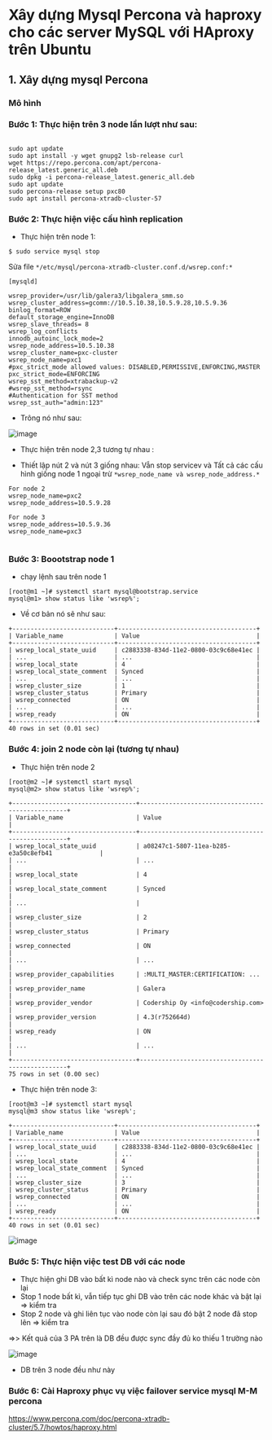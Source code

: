 # Xây dựng Mysql Percona và haproxy cho các server MySQL với HAproxy trên Ubuntu


## 1. Xây dựng mysql Percona

### Mô hình 

### Bước 1: Thực hiện trên 3 node lần lượt như sau:

```

sudo apt update
sudo apt install -y wget gnupg2 lsb-release curl
wget https://repo.percona.com/apt/percona-release_latest.generic_all.deb
sudo dpkg -i percona-release_latest.generic_all.deb
sudo apt update
sudo percona-release setup pxc80
sudo apt install percona-xtradb-cluster-57
```
### Bước 2: Thực hiện việc cấu hình replication

- Thực hiện trên node 1:


```
$ sudo service mysql stop
```
Sửa file `*/etc/mysql/percona-xtradb-cluster.conf.d/wsrep.conf:*`

```
[mysqld]

wsrep_provider=/usr/lib/galera3/libgalera_smm.so
wsrep_cluster_address=gcomm://10.5.10.38,10.5.9.28,10.5.9.36
binlog_format=ROW
default_storage_engine=InnoDB
wsrep_slave_threads= 8
wsrep_log_conflicts
innodb_autoinc_lock_mode=2
wsrep_node_address=10.5.10.38
wsrep_cluster_name=pxc-cluster
wsrep_node_name=pxc1
#pxc_strict_mode allowed values: DISABLED,PERMISSIVE,ENFORCING,MASTER
pxc_strict_mode=ENFORCING
wsrep_sst_method=xtrabackup-v2
#wsrep_sst_method=rsync
#Authentication for SST method
wsrep_sst_auth="admin:123"

```

- Trông nó như sau:


![image](https://user-images.githubusercontent.com/83824403/181480054-cf5a79af-92bc-49b3-bd0a-12735e6315e8.png)


- Thực hiện trên node 2,3 tương tự nhau :

- Thiết lập nút 2 và nút 3 giống nhau: Vẫn stop servicev và Tất cả các cấu hình giống node 1 ngoại trừ `*wsrep_node_name và wsrep_node_address.*`

```
For node 2
wsrep_node_name=pxc2
wsrep_node_address=10.5.9.28

For node 3
wsrep_node_address=10.5.9.36
wsrep_node_name=pxc3


```

### Bước 3: Boootstrap node 1

- chạy lệnh sau trên node 1

```
[root@m1 ~]# systemctl start mysql@bootstrap.service
mysql@m1> show status like 'wsrep%';
```
- Về cơ bản nó sẽ như sau:

```
+----------------------------+--------------------------------------+
| Variable_name              | Value                                |
+----------------------------+--------------------------------------+
| wsrep_local_state_uuid     | c2883338-834d-11e2-0800-03c9c68e41ec |
| ...                        | ...                                  |
| wsrep_local_state          | 4                                    |
| wsrep_local_state_comment  | Synced                               |
| ...                        | ...                                  |
| wsrep_cluster_size         | 1                                    |
| wsrep_cluster_status       | Primary                              |
| wsrep_connected            | ON                                   |
| ...                        | ...                                  |
| wsrep_ready                | ON                                   |
+----------------------------+--------------------------------------+
40 rows in set (0.01 sec)
```

### Bước 4: join 2 node còn lại (tương tự nhau)

- Thực hiện trên node 2

```
[root@m2 ~]# systemctl start mysql
mysql@m2> show status like 'wsrep%';

```

```
+----------------------------------+--------------------------------------------------+
| Variable_name                    | Value                                            |
+----------------------------------+--------------------------------------------------+
| wsrep_local_state_uuid           | a08247c1-5807-11ea-b285-e3a50c8efb41             |
| ...                              | ...                                              |
| wsrep_local_state                | 4                                                |
| wsrep_local_state_comment        | Synced                                           |
| ...                              |                                                  |
| wsrep_cluster_size               | 2                                                |
| wsrep_cluster_status             | Primary                                          |
| wsrep_connected                  | ON                                               |
| ...                              | ...                                              |
| wsrep_provider_capabilities      | :MULTI_MASTER:CERTIFICATION: ...                 |
| wsrep_provider_name              | Galera                                           |
| wsrep_provider_vendor            | Codership Oy <info@codership.com>                |
| wsrep_provider_version           | 4.3(r752664d)                                    |
| wsrep_ready                      | ON                                               |
| ...                              | ...                                              |
+----------------------------------+--------------------------------------------------+
75 rows in set (0.00 sec)
```
- Thực hiện trên node 3:

```
[root@m3 ~]# systemctl start mysql
mysql@m3 show status like 'wsrep%';
```

```
+----------------------------+--------------------------------------+
| Variable_name              | Value                                |
+----------------------------+--------------------------------------+
| wsrep_local_state_uuid     | c2883338-834d-11e2-0800-03c9c68e41ec |
| ...                        | ...                                  |
| wsrep_local_state          | 4                                    |
| wsrep_local_state_comment  | Synced                               |
| ...                        | ...                                  |
| wsrep_cluster_size         | 3                                    |
| wsrep_cluster_status       | Primary                              |
| wsrep_connected            | ON                                   |
| ...                        | ...                                  |
| wsrep_ready                | ON                                   |
+----------------------------+--------------------------------------+
40 rows in set (0.01 sec)
```

![image](https://user-images.githubusercontent.com/83824403/181483027-02a4a71a-8ee0-4558-a336-0ce81caeda33.png)

### Bước 5: Thực hiện việc test DB với các node

- Thực hiện ghi DB vào bất kì node nào và check sync trên các node còn lại
- Stop 1 node bất kì, vẫn tiếp tục ghi DB vào trên các node khác và bật lại => kiểm tra
- Stop 2 node và ghi liên tục vào node còn lại sau đó bật 2 node đã stop lên => kiểm tra

=>> Kết quả của 3 PA trên là DB đều được sync đầy đủ ko thiếu 1 trường nào

![image](https://user-images.githubusercontent.com/83824403/181483963-33bbc50d-e28b-4ea7-8927-64d419ad661a.png)
 
- DB trên 3 node đều như này


### Bước 6: Cài Haproxy phục vụ việc failover service mysql M-M percona

https://www.percona.com/doc/percona-xtradb-cluster/5.7/howtos/haproxy.html


